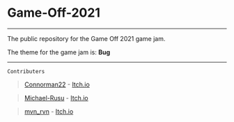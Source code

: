 # Game-Off-2021

-----------------
The public repository for the Game Off 2021 game jam.  
  
The theme for the game jam is: **Bug**

-------------------
```Contributers```
>[Connorman22](https://github.com/connorman22) - [Itch.io](https://itch.io/profile/connorman22)

>[Michael-Rusu](https://github.com/michael-rusu) - [Itch.io](https://itch.io/profile/michael-rusu)

>[mvn_rvn](https://github.com/mvn-rvn) - [Itch.io](https://mynameismvn.itch.io/)
